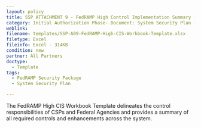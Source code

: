 ```yaml
---
layout: policy   
title: SSP ATTACHMENT 9 - FedRAMP High Control Implementation Summary (CIS) Workbook Template
category: Initial Authorization Phase- Document: System Security Plan (SSP)
weblink:
filename: templates/SSP-A09-FedRAMP-High-CIS-Workbook-Template.xlsx
filetype: Excel
fileinfo: Excel - 314KB
condition: new
partner: All Partners
doctype:
  - Template
tags:
  - FedRAMP Security Package
  - System Security Plan

---
```

The FedRAMP High CIS Workbook Template delineates the control responsibilities of CSPs and Federal Agencies and provides a summary of all required controls and enhancements across the system.
